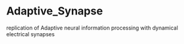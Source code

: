 # Adaptive_Synapse
replication of Adaptive neural information processing with dynamical electrical synapses
